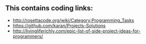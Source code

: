 ## This contains coding links:

* http://rosettacode.org/wiki/Category:Programming_Tasks
* https://github.com/karan/Projects-Solutions
* http://livingliferichly.com/epic-list-of-side-project-ideas-for-programmers/
